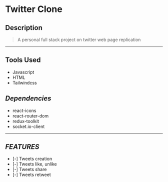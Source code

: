# Twitter Clone
## Description
> A personal full stack project on twitter web page replication
___
## **Tools Used**
* Javascript
* HTML
* Tailwindcss

## _Dependencies_
* react-icons
* react-router-dom
* redux-toolkit
* socket.io-client

***
## _FEATURES_
* [-] Tweets creation
* [-] Tweets like, unlike
* [-] Tweets share
* [-] Tweets retweet


